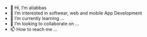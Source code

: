 - 👋 Hi, I’m aliabbas
- 👀 I’m interested in softwear, web and mobile App Development
- 🌱 I’m currently learning  ...  
- 💞️ I’m looking to collaborate on ...
- 📫 How to reach me ...

<!---
aliabbasTECH/aliabbasTECH is a ✨ special ✨ repository because its `README.md` (this file) appears on your GitHub profile.
You can click the Preview link to take a look at your changes.
--->
